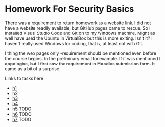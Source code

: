 # Homework For Security Basics

There was a requirement to return homework as a website link. I did not have a
website readily available, but GitHub pages came to rescue. So I installed
Visual Studio Code and Git on to my Windows machine. Might as well have used the
Ubuntu in VirtualBox but this is more exiting. Isn't it? I haven't really used
Windows for coding, that is, at least not with Git.

I thing the web pages only -requirement should be mentioned even before the
course begins. In the preliminary email for example. If it was mentioned I
appologise, but I first saw the requirement in Moodles submission form. It came
as a bit of a surprise.

Links to tasks here

* [h1](h1.md)
* [h2](h2.md)
* [h3](h3.md)
* [h4](h4.md)
* [h5](h5.md) TODO
* [h6](h6.md) TODO
* [h7](h7.md) TODO
